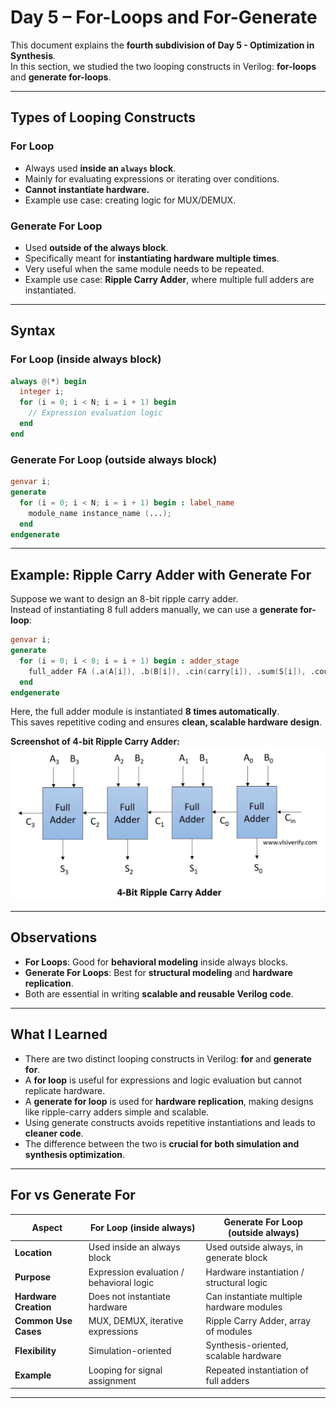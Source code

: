 # Day 5 – For-Loops and For-Generate

This document explains the **fourth subdivision of Day 5 - Optimization in Synthesis**.  
In this section, we studied the two looping constructs in Verilog: **for-loops** and **generate for-loops**.

---

## Types of Looping Constructs

### For Loop
- Always used **inside an `always` block**.  
- Mainly for evaluating expressions or iterating over conditions.  
- **Cannot instantiate hardware.**  
- Example use case: creating logic for MUX/DEMUX.  

### Generate For Loop
- Used **outside of the always block**.  
- Specifically meant for **instantiating hardware multiple times**.  
- Very useful when the same module needs to be repeated.  
- Example use case: **Ripple Carry Adder**, where multiple full adders are instantiated.  

---

## Syntax

### For Loop (inside always block)
```verilog
always @(*) begin
  integer i;
  for (i = 0; i < N; i = i + 1) begin
    // Expression evaluation logic
  end
end
```

### Generate For Loop (outside always block)
```verilog
genvar i;
generate
  for (i = 0; i < N; i = i + 1) begin : label_name
    module_name instance_name (...);
  end
endgenerate
```

---

## Example: Ripple Carry Adder with Generate For

Suppose we want to design an 8-bit ripple carry adder.  
Instead of instantiating 8 full adders manually, we can use a **generate for-loop**:

```verilog
genvar i;
generate
  for (i = 0; i < 8; i = i + 1) begin : adder_stage
    full_adder FA (.a(A[i]), .b(B[i]), .cin(carry[i]), .sum(S[i]), .cout(carry[i+1]));
  end
endgenerate
```

Here, the full adder module is instantiated **8 times automatically**.  
This saves repetitive coding and ensures **clean, scalable hardware design**.

**Screenshot of 4-bit Ripple Carry Adder:**  
![Screenshot](images/0.png)
 

---

## Observations
- **For Loops**: Good for **behavioral modeling** inside always blocks.  
- **Generate For Loops**: Best for **structural modeling** and **hardware replication**.  
- Both are essential in writing **scalable and reusable Verilog code**.  

---

## What I Learned
- There are two distinct looping constructs in Verilog: **for** and **generate for**.  
- A **for loop** is useful for expressions and logic evaluation but cannot replicate hardware.  
- A **generate for loop** is used for **hardware replication**, making designs like ripple-carry adders simple and scalable.  
- Using generate constructs avoids repetitive instantiations and leads to **cleaner code**.  
- The difference between the two is **crucial for both simulation and synthesis optimization**.  

---

## For vs Generate For

| Aspect              | For Loop (inside always)         | Generate For Loop (outside always) |
|---------------------|----------------------------------|-------------------------------------|
| **Location**        | Used inside an always block      | Used outside always, in generate block |
| **Purpose**         | Expression evaluation / behavioral logic | Hardware instantiation / structural logic |
| **Hardware Creation** | Does not instantiate hardware   | Can instantiate multiple hardware modules |
| **Common Use Cases** | MUX, DEMUX, iterative expressions | Ripple Carry Adder, array of modules |
| **Flexibility**     | Simulation-oriented              | Synthesis-oriented, scalable hardware |
| **Example**         | Looping for signal assignment    | Repeated instantiation of full adders |

---
